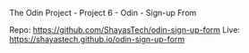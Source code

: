 The Odin Project - Project 6 - Odin - Sign-up From

Repo: https://github.com/ShayasTech/odin-sign-up-form
Live: https://shayastech.github.io/odin-sign-up-form
